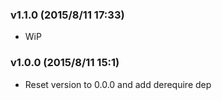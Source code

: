 ### v1.1.0	(2015/8/11 17:33)
* WiP

### v1.0.0	(2015/8/11 15:1)
* Reset version to 0.0.0 and add derequire dep

